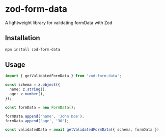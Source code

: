 # zod-form-data

A lightweight library for validating formData with Zod


## Installation

```bash
npm install zod-form-data
```

## Usage

```typescript
import { getValidatedFormData } from 'zod-form-data';

const schema = z.object({
  name: z.string(),
  age: z.number(),
});

const formData = new FormData();

formData.append('name', 'John Doe');
formData.append('age', '30');

const validatedData = await getValidatedFormData({ schema, formData });
```
